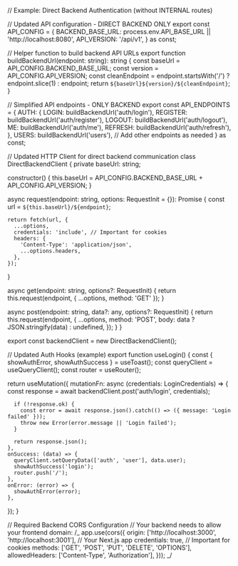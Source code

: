 // Example: Direct Backend Authentication (without INTERNAL routes)

// Updated API configuration - DIRECT BACKEND ONLY
export const API_CONFIG = {
BACKEND_BASE_URL: process.env.API_BASE_URL || 'http://localhost:8080',
API_VERSION: '/api/v1',
} as const;

// Helper function to build backend API URLs
export function buildBackendUrl(endpoint: string): string {
const baseUrl = API_CONFIG.BACKEND_BASE_URL;
const version = API_CONFIG.API_VERSION;
const cleanEndpoint = endpoint.startsWith('/') ? endpoint.slice(1) : endpoint;
return `${baseUrl}${version}/${cleanEndpoint}`;
}

// Simplified API endpoints - ONLY BACKEND
export const API_ENDPOINTS = {
AUTH: {
LOGIN: buildBackendUrl('auth/login'),
REGISTER: buildBackendUrl('auth/register'),
LOGOUT: buildBackendUrl('auth/logout'),
ME: buildBackendUrl('auth/me'),
REFRESH: buildBackendUrl('auth/refresh'),
},
USERS: buildBackendUrl('users'),
// Add other endpoints as needed
} as const;

// Updated HTTP Client for direct backend communication
class DirectBackendClient {
private baseUrl: string;

constructor() {
this.baseUrl = API_CONFIG.BACKEND_BASE_URL + API_CONFIG.API_VERSION;
}

async request(endpoint: string, options: RequestInit = {}): Promise<Response> {
const url = `${this.baseUrl}/${endpoint}`;

    return fetch(url, {
      ...options,
      credentials: 'include', // Important for cookies
      headers: {
        'Content-Type': 'application/json',
        ...options.headers,
      },
    });

}

async get(endpoint: string, options?: RequestInit) {
return this.request(endpoint, { ...options, method: 'GET' });
}

async post(endpoint: string, data?: any, options?: RequestInit) {
return this.request(endpoint, {
...options,
method: 'POST',
body: data ? JSON.stringify(data) : undefined,
});
}
}

export const backendClient = new DirectBackendClient();

// Updated Auth Hooks (example)
export function useLogin() {
const { showAuthError, showAuthSuccess } = useToast();
const queryClient = useQueryClient();
const router = useRouter();

return useMutation({
mutationFn: async (credentials: LoginCredentials) => {
const response = await backendClient.post('auth/login', credentials);

      if (!response.ok) {
        const error = await response.json().catch(() => ({ message: 'Login failed' }));
        throw new Error(error.message || 'Login failed');
      }

      return response.json();
    },
    onSuccess: (data) => {
      queryClient.setQueryData(['auth', 'user'], data.user);
      showAuthSuccess('login');
      router.push('/');
    },
    onError: (error) => {
      showAuthError(error);
    },

});
}

// Required Backend CORS Configuration
// Your backend needs to allow your frontend domain:
/_
app.use(cors({
origin: ['http://localhost:3000', 'http://localhost:3001'], // Your Next.js app
credentials: true, // Important for cookies
methods: ['GET', 'POST', 'PUT', 'DELETE', 'OPTIONS'],
allowedHeaders: ['Content-Type', 'Authorization'],
}));
_/
